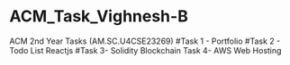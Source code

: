 # ACM_Task_Vighnesh-B
ACM 2nd Year Tasks (AM.SC.U4CSE23269)
#Task 1 - Portfolio
#Task 2 - Todo List Reactjs
#Task 3- Solidity Blockchain
Task 4- AWS Web Hosting
